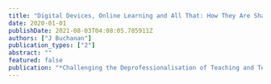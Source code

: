 ```yaml
---
title: "Digital Devices, Online Learning and All That: How They Are Shaping Education"
date: 2020-01-01
publishDate: 2021-08-03T04:08:05.785911Z
authors: ["J Buchanan"]
publication_types: ["2"]
abstract: ""
featured: false
publication: "*Challenging the Deprofessionalisation of Teaching and Teachers*"
---
```


